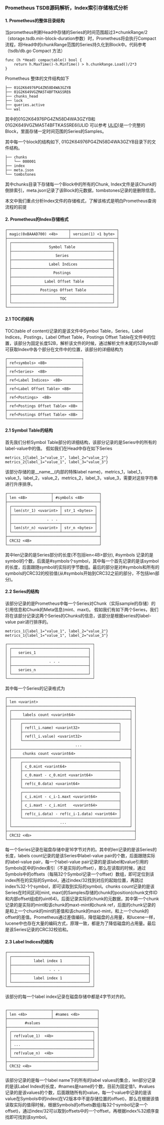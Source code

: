 ### Prometheus TSDB源码解析，Index索引存储格式分析

#### 1. Prometheus的整体目录结构

当prometheus判断Head中存储的Series的时间范围超过3*chunkRange/2（storage.tsdb.min-block-duration参数）时，Prometheus将会执行Compact流程，将Head中的chunkRange范围的Series持久化到Block中。代码参考（tsdb/db.go Compact 方法）

```
func (h *Head) compactable() bool {
	return h.MaxTime()-h.MinTime() > h.chunkRange.Load()/2*3
}
```

Prometheus 整体的文件结构如下

```
├── 01G2K64976PG4ZN58D4WA3GZYB
├── 01G2K649VGZMA5T4BFTKASSRE6
├── chunks_head
├── lock
├── queries.active
└── wal
```

其中的01G2K64976PG4ZN58D4WA3GZYB和01G2K649VGZMA5T4BFTKASSRE6(ULID 可以参考 [ULID](https://github.com/oklog/ulid))是一个完整的Block，里面存储一定时间范围的Series的Samples。

其中每一个block的结构如下, 01G2K64976PG4ZN58D4WA3GZYB目录下的文件结构。

```
├── chunks
│   └── 000001
├── index
├── meta.json
└── tombstones
```

其中chunks目录下存储每一个Block中的所有的Chunk, Index文件是该Chunk的倒排索引，meta.json记录了该Block的元数据，tombstones记录的是删除信息。

本文中我们重点分析Index文件的存储格式，了解该格式是明白Prometheus查询流程的前提

#### 2. Prometheus的Index存储格式

```
┌────────────────────────────┬─────────────────────┐
│ magic(0xBAAAD700) <4b>     │ version(1) <1 byte> │
├────────────────────────────┴─────────────────────┤
│ ┌──────────────────────────────────────────────┐ │
│ │                 Symbol Table                 │ │
│ ├──────────────────────────────────────────────┤ │
│ │                    Series                    │ │
│ ├──────────────────────────────────────────────┤ │
│ │                 Label Indices                │ │
│ ├──────────────────────────────────────────────┤ │
│ │                   Postings                   │ │
│ ├──────────────────────────────────────────────┤ │
│ │               Label Offset Table             │ │
│ ├──────────────────────────────────────────────┤ │
│ │             Postings Offset Table            │ │
│ ├──────────────────────────────────────────────┤ │
│ │                      TOC                     │ │
│ └──────────────────────────────────────────────┘ │
└──────────────────────────────────────────────────┘
```

#### 2.1 TOC的结构

TOC(table of content)记录的是该文件中Symbol Table，Series，Label Indices，Postings，Label Offset Table，Postings Offset Table在文件中的位置，该部分为固定长度52B，解析该文件的时候，通过解析文件末尾的52Bytes即可获取Index中各个部分在文件中的位置，该部分的详细结构为

```
┌──────────────────────────────────┐
│ ref<symbols> <8B>                |
├──────────────────────────────────┤
│ ref<Series>  <8B>                │ 
├──────────────────────────────────┤
│ ref<Label Indices>  <8B>         │ 
├──────────────────────────────────┤
│ ref<Label Offset Table> <8B>     │ 
├──────────────────────────────────┤
│ ref<Postings>  <8B>              │ 
├──────────────────────────────────┤
│ ref<Postings Offset Table> <8B>  │ 
├──────────────────────────────────┤
│ ref<Postings Offset Table> <8B>  |
└──────────────────────────────────┘

```

#### 2.1 Symbol Table的结构

首先我们分析Symbol Table部分的详细结构，该部分记录的是Series中的所有的label-value中的值。
假如我们在Head中存在如下Series

```
metrics_1{label_1="value_1", label_2="value_2"}
metrics_2{label_1="value_1", label_3="value_3"}
```

该部分存储的是__name__(内部的特殊label name)，metrics_1，label_1，value_1，label_2，value_2，metrics_2，label_3，value_3，需要对这些字符串进行升序排序。


```
┌────────────────────┬─────────────────────┐
│ len <4B>           │ #symbols <4B>       │
├────────────────────┴─────────────────────┤
│ ┌──────────────────────┬───────────────┐ │
│ │ len(str_1) <uvarint> │ str_1 <bytes> │ │
│ ├──────────────────────┴───────────────┤ │
│ │                . . .                 │ │
│ ├──────────────────────┬───────────────┤ │
│ │ len(str_n) <uvarint> │ str_n <bytes> │ │
│ └──────────────────────┴───────────────┘ │
├──────────────────────────────────────────┤
│ CRC32 <4B>                               │
└──────────────────────────────────────────┘
```

其中len记录的是Series部分的长度(不包括len<4B>部分), #symbols 记录的是symbol的个数，后面是#symbols个symbol，其中每一个首先记录的是该symbol的长度，后面跟随symbol的实际的字节数组。最后的部分是对#symbols和所有的symbols的CRC32的校验值(从#symbols开始到CRC32之前的部分，不包括len部分)。

#### 2.2 Series的结构

该部分记录的是Prometheus中每一个Series对Chunk（实际sample的存储）的引用信息和Chunk的Meta信息(mint、maxt)。
假如我们有如下两个Series，我们将在该部分记录这两个Series的Chunks的信息，该部分是根据series的label-value pair进行排序的。

```
metrics_1{label_1="value_1", label_2="value_2"}
metrics_1{label_1="value_1", label_2="value_3"}
```

```
┌───────────────────────────────────────┐
│ ┌───────────────────────────────────┐ │
│ │   series_1                        │ │
│ ├───────────────────────────────────┤ │
│ │                 . . .             │ │
│ ├───────────────────────────────────┤ │
│ │   series_n                        │ │
│ └───────────────────────────────────┘ │
└───────────────────────────────────────┘
```
其中每一个Series的记录格式为

```
┌──────────────────────────────────────────────────────────┐
│ len <uvarint>                                            │
├──────────────────────────────────────────────────────────┤
│ ┌──────────────────────────────────────────────────────┐ │
│ │     labels count <uvarint64>                         │ │
│ ├──────────────────────────────────────────────────────┤ │
│ │    ┌────────────────────────────────────────────┐    │ │
│ │    │ ref(l_i.name) <uvarint32>                  │    │ │
│ │    ├────────────────────────────────────────────┤    │ │
│ │    │ ref(l_i.value) <uvarint32>                 │    │ │
│ │    └────────────────────────────────────────────┘    │ │
│ │                             ...                      │ │
│ ├──────────────────────────────────────────────────────┤ │
│ │     chunks count <uvarint64>                         │ │
│ ├──────────────────────────────────────────────────────┤ │
│ │    ┌────────────────────────────────────────────┐    │ │
│ │    │ c_0.mint <varint64>                        │    │ │
│ │    ├────────────────────────────────────────────┤    │ │
│ │    │ c_0.maxt - c_0.mint <uvarint64>            │    │ │
│ │    ├────────────────────────────────────────────┤    │ │
│ │    │ ref(c_0.data) <uvarint64>                  │    │ │
│ │    └────────────────────────────────────────────┘    │ │
│ │    ┌────────────────────────────────────────────┐    │ │
│ │    │ c_i.mint - c_i-1.maxt <uvarint64>          │    │ │
│ │    ├────────────────────────────────────────────┤    │ │
│ │    │ c_i.maxt - c_i.mint   <uvarint64>          │    │ │
│ │    ├────────────────────────────────────────────┤    │ │
│ │    │ ref(c_i.data) - ref(c_i-1.data) <varint64> │    │ │
│ │    └────────────────────────────────────────────┘    │ │
│ │                      ...                             │ │
│ └──────────────────────────────────────────────────────┘ │
├──────────────────────────────────────────────────────────┤
│ CRC32 <4b>                                               │
└──────────────────────────────────────────────────────────┘

```
每一个Series记录在磁盘存储中是16字节对齐的。其中的len记录的是该Series的长度，labels count记录的是该Series中label-value pair的个数，后面跟随实际的label-value pair，每一个label-value pair记录的是该label和value引用的Symbols区中的index索引（不是实际的offset），那么在读取的时候，通过Symbols中的offsets（每隔32个Symbol记录一个offset）数组，即可定位到该index所在的实际的Symbol，通过index/32找到对应的起始位置，再跳过index%32-1个symbol，即可读取到实际的symbol。chunks count记录的是该Series在时间区间[mint, maxt]的Samples存储的chunk的position(chunk文件ID和内部offset组成的uint64)。后面记录实际的chunk的元数据，其中第一个chunk记录的是实际的mint和该chunk的maxt-mint和chunk ref，后面的chunk记录的是和上一个chunk的mint的差值和该chunk的maxt-mint，和上一个chunk的offset的差值。Prometheus通过差值编码，降低磁盘的占用量，和lucene一样，lucene中也存在大量的编码方式，原理一致，都是为了降低磁盘的占用量。最后是该Series记录的CRC32校验和。

#### 2.3 Label Indices的结构

```
┌───────────────────────────────────────┐
│ ┌───────────────────────────────────┐ │
│ │          label index 1            │ │
│ ├───────────────────────────────────┤ │
│ │                 . . .             │ │
│ ├───────────────────────────────────┤ │
│ │          label index 1            │ │
│ └───────────────────────────────────┘ │
└───────────────────────────────────────┘
```
该部分的每一个label index记录在磁盘存储中都是4字节对齐的。

```

┌────────────────────┬────────────────────┐
│ len <4b>           │ #names <4b>        │
├────────────────────┴────────────────────┤
│        #values                          │
├─────────────────────────────────────────┤
│ ┌─────────────────────────────────────┐ │
│ │ ref(value_1)  <4b>                  │ │
│ ├─────────────────────────────────────┤ │
│ │ ...                                 │ │
│ ├─────────────────────────────────────┤ │
│ │ ref(value_n)  <4b>                  │ │
│ └─────────────────────────────────────┘ │
├─────────────────────────────────────────┤
│ CRC32 <4b>                              │
└─────────────────────────────────────────┘

```

该部分记录的是每一个label name下的所有的label values的集合，len部分记录的是该Label Index的长度，#names是name的个数，目前为固定值1，#values 记录的是该values的个数，后面跟随所有的value，每一个value中记录的是该value在Symbols中的index(在V2版本中不是存储位置的offset)，那么在根据该值读取实际的值得时候，根据Symbols的offsets数组(每32个symbol记录一个offset)，通过index/32可以取到offsets中的一个offset，再根据index%32顺序查找即可找到该symbol。




























































































